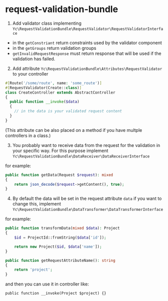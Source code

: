 # request-validation-bundle

1. Add validator class implementing `Yc\RequestValidationBundle\RequestValidator\RequestValidatorInterface`
* in the `getConstriant` return constraints used by the validator component
* in the `getGroups` return validation groups
* `getInvalidRequestResponse` must return response that will be used if the validation has failed.

2. Add attribute `Yc\RequestValidationBundle\Attributes\RequestValidator` to your controller

```php
#[Route('/some/route', name: 'some_route')]
#[RequestValidator(Create::class)]
class CreateController extends AbstractController
{
  public function __invoke($data)
  {
    // in the data is your validated request content
  }
}
```

(This attribute can be also placed on a method if you have multple controllers in a class.)

3. You probably want to receive data from the request for the validation in your specific way. For this purpose implement `Yc\RequestValidationBundle\DataReceiver\DataReceiverInterface`

for example:
```php
public function getData(Request $request): mixed
{
    return json_decode($request->getContent(), true);
}
```

4. By default the data will be set in the request attribute `data` if you want to change this, implement `Yc\RequestValidationBundle\DataTransformer\DataTransformerInterface`

for example:
```php
public function transformData(mixed $data): Project
{
    $id = ProjectId::fromString($data['id']);

    return new Project($id, $data['name']);
}

public function getRequestAttributeName(): string
{
    return 'project';
}
```

and then you can use it in controller like:
```
public function __invoke(Project $project) {}
```
